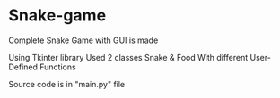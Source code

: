 # Snake-game

Complete Snake Game with GUI is made

Using Tkinter library
Used 2 classes Snake & Food
With different User-Defined Functions

Source code is in "main.py" file
